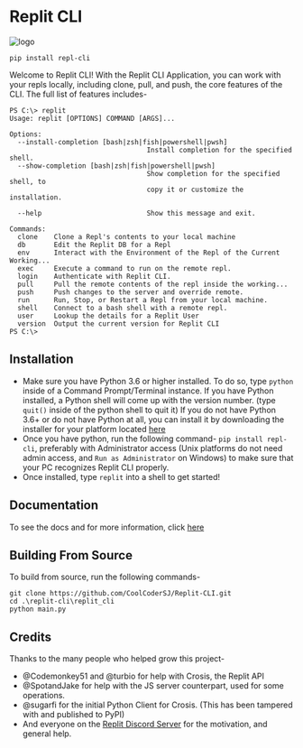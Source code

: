 # Replit CLI
![logo](https://sjcdn.is-a.dev/file/ravjqk)

```
pip install repl-cli
```
Welcome to Replit CLI! With the Replit CLI Application, you can work with your repls locally, including clone, pull, and push, the core features of the CLI. The full list of features includes-

```
PS C:\> replit
Usage: replit [OPTIONS] COMMAND [ARGS]...

Options:
  --install-completion [bash|zsh|fish|powershell|pwsh]
								  Install completion for the specified shell.
  --show-completion [bash|zsh|fish|powershell|pwsh]
								  Show completion for the specified shell, to
								  copy it or customize the installation.

  --help                          Show this message and exit.

Commands:
  clone    Clone a Repl's contents to your local machine
  db       Edit the Replit DB for a Repl
  env      Interact with the Environment of the Repl of the Current Working...
  exec     Execute a command to run on the remote repl.
  login    Authenticate with Replit CLI.
  pull     Pull the remote contents of the repl inside the working...
  push     Push changes to the server and override remote.
  run      Run, Stop, or Restart a Repl from your local machine.
  shell    Connect to a bash shell with a remote repl.
  user     Lookup the details for a Replit User
  version  Output the current version for Replit CLI
PS C:\>
```

## Installation
- Make sure you have Python 3.6 or higher installed. To do so, type `python` inside of a Command Prompt/Terminal instance. If you have Python installed, a Python shell will come up with the version number. (type ` quit() ` inside of the python shell to quit it) If you do not have Python 3.6+ or do not have Python at all, you can install it by downloading the installer for your platform located [here](https://www.python.org/downloads/)
- Once you have python, run the following command- ` pip install repl-cli `, preferably with Administrator access (Unix platforms do not need admin access, and `Run as Administrator` on Windows) to make sure that your PC recognizes Replit CLI properly. 
- Once installed, type `replit` into a shell to get started!

## Documentation
To see the docs and for more information, click [here](https://replitcli.repl.co)

## Building From Source
To build from source, run the following commands-
```
git clone https://github.com/CoolCoderSJ/Replit-CLI.git
cd .\replit-cli\replit_cli
python main.py
```

## Credits
Thanks to the many people who helped grow this project-
- @Codemonkey51 and @turbio for help with Crosis, the Replit API
- @SpotandJake for help with the JS server counterpart, used for some operations.
- @sugarfi for the initial Python Client for Crosis. (This has been tampered with and published to PyPI)
- And everyone on the [Replit Discord Server](https://replit.com/discord) for the motivation, and general help.
